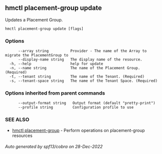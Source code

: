 ## hmctl placement-group update

Updates a Placement Group.

```
hmctl placement-group update [flags]
```

### Options

```
      --array string          Provider - The name of the Array to migrate the PlacementGroup to
      --display-name string   The display name of the resource.
  -h, --help                  help for update
  -n, --name string           The name of the Placement Group. (Required)
  -t, --tenant string         The name of the Tenant. (Required)
  -s, --tenant-space string   The name of the Tenant Space. (Required)
```

### Options inherited from parent commands

```
      --output-format string   Output format (default "pretty-print")
      --profile string         Configuration profile to use
```

### SEE ALSO

* [hmctl placement-group](hmctl_placement-group.md)	 - Perform operations on placement-group resources

###### Auto generated by spf13/cobra on 28-Dec-2022
